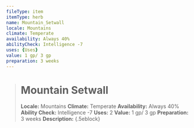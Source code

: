 ```yaml
---
fileType: item
itemType: herb
name: Mountain_Setwall
locale: Mountains
climate: Temperate
availability: Always 40%
abilityCheck: Intelligence -7
uses: {Uses}
value: 1 gp/ 3 gp
preparation: 3 weeks
---
```

>#  Mountain Setwall
>
> **Locale:** Mountains
> **Climate:** Temperate
> **Availability:** Always 40%
> **Ability Check:** Intelligence -7
> **Uses:** 2
> **Value:** 1 gp/ 3 gp
> **Preparation:** 3 weeks
> **Description:**
{.5eblock}

